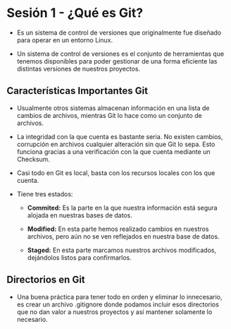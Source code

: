 # Sesión 1 - ¿Qué es Git?

+ Es un sistema de control de versiones que originalmente fue diseñado para operar en un entorno Linux.

+ Un sistema de control de versiones es el conjunto de herramientas que tenemos disponibles para poder gestionar de una forma eficiente las distintas versiones de nuestros proyectos.

## Características Importantes Git

+ Usualmente otros sistemas almacenan información en una lista de cambios de archivos, mientras Git lo hace como un conjunto de archivos.

+ La integridad con la que cuenta es bastante seria. No existen cambios, corrupción en archivos cualquier alteración sin que Git lo sepa. Esto funciona gracias a una verificación con la que cuenta mediante un Checksum.

+ Casi todo en Git es local, basta con los recursos locales con los que cuenta.

+ Tiene tres estados:

    * **Commited:** Es la parte en la que nuestra información está segura alojada en nuestras bases de datos.
	
    * **Modified:** En esta parte hemos realizado cambios en nuestros archivos, pero aún no se ven reflejados en nuestra base de datos.
	
    * **Staged:** En esta parte marcamos nuestros archivos modificados, dejándolos listos para confirmarlos. 

## Directorios en Git

+ Una buena práctica para tener todo en orden y eliminar lo innecesario, es crear un archivo .gitignore donde podamos incluir esos directorios que no dan valor a nuestros proyectos y así mantener solamente lo necesario.